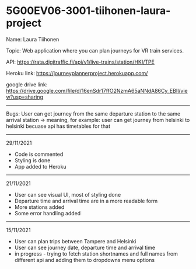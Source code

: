 # 5G00EV06-3001-tiihonen-laura-project

Name: Laura Tiihonen

Topic: Web application where you can plan journeys for VR train services.

API: https://rata.digitraffic.fi/api/v1/live-trains/station/HKI/TPE

Heroku link: https://journeyplannerproject.herokuapp.com/

google drive link: https://drive.google.com/file/d/16enSdr17ffO2NzmA65aNNdA86Cy_EBIl/view?usp=sharing

---

Bugs: User can get journey from the same departure station to the same arrival station
-> meaning, for example: user can get journey from helsinki to helsinki becuase api has timetables for that

---

29/11/2021

- Code is commented
- Styling is done
- App added to Heroku

---

21/11/2021

- User can see visual UI, most of styling done
- Departure time and arrival time are in a more readable form
- More stations added
- Some error handling added

---

15/11/2021

- User can plan trips between Tampere and Helsinki
- User can see journey date, departure time and arrival time
- in progress - trying to fetch station shortnames and full names from different api and adding them to dropdowns menu options
